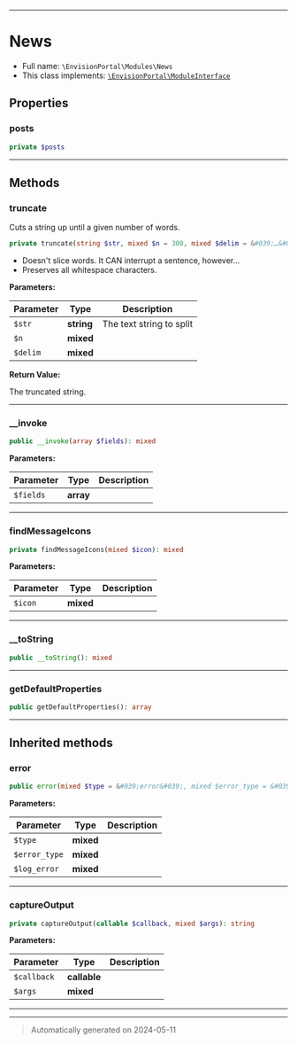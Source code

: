 ***

# News





* Full name: `\EnvisionPortal\Modules\News`
* This class implements:
[`\EnvisionPortal\ModuleInterface`](../ModuleInterface.md)



## Properties


### posts



```php
private $posts
```






***

## Methods


### truncate

Cuts a string up until a given number of words.

```php
private truncate(string $str, mixed $n = 300, mixed $delim = &#039;…&#039;): string
```

- Doesn't slice words. It CAN interrupt a sentence, however...
- Preserves all whitespace characters.






**Parameters:**

| Parameter | Type | Description |
|-----------|------|-------------|
| `$str` | **string** | The text string to split |
| `$n` | **mixed** |  |
| `$delim` | **mixed** |  |


**Return Value:**

The truncated string.




***

### __invoke



```php
public __invoke(array $fields): mixed
```








**Parameters:**

| Parameter | Type | Description |
|-----------|------|-------------|
| `$fields` | **array** |  |





***

### findMessageIcons



```php
private findMessageIcons(mixed $icon): mixed
```








**Parameters:**

| Parameter | Type | Description |
|-----------|------|-------------|
| `$icon` | **mixed** |  |





***

### __toString



```php
public __toString(): mixed
```












***

### getDefaultProperties



```php
public getDefaultProperties(): array
```












***


## Inherited methods


### error



```php
public error(mixed $type = &#039;error&#039;, mixed $error_type = &#039;general&#039;, mixed $log_error = false): string
```








**Parameters:**

| Parameter | Type | Description |
|-----------|------|-------------|
| `$type` | **mixed** |  |
| `$error_type` | **mixed** |  |
| `$log_error` | **mixed** |  |





***

### captureOutput



```php
private captureOutput(callable $callback, mixed $args): string
```








**Parameters:**

| Parameter | Type | Description |
|-----------|------|-------------|
| `$callback` | **callable** |  |
| `$args` | **mixed** |  |





***


***
> Automatically generated on 2024-05-11
